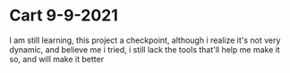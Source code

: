# Cart 9-9-2021
I am still learning, this project a checkpoint, although i realize it's not very dynamic,
and believe me i tried, i still lack the tools that'll help me make it so, and will make it better 
